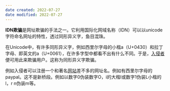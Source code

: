 ```yaml
---
date created: 2022-07-27
date modified: 2022-07-27
---
```

**IDN欺骗**是网址欺骗的手法之一。它利用国际化网域名称（IDN）可以以unicode字符命名网址的特性，透过同形异义字，鱼目混珠。

在Unicode中，有许多同形异义字，例如西里尔字母的小楷а（U+0430）和拉丁字母、即英文的a（U+0061），在许多字型中都看不出有什么不同。于是，[入侵者](https://baike.baidu.com/item/%E5%85%A5%E4%BE%B5%E8%80%85/15438138)便可用此来欺骗用户。这称为同形异义字欺骗。

例如入侵者可以注册一个和著名[网站](https://baike.baidu.com/item/%E7%BD%91%E7%AB%99)差不多的网址名。例如有西里尔字母的pаypal。这不是新桥段。例如以数字0伪装数字O，i的大楷I或数字1伪装L小楷的l，r n伪装m等。
